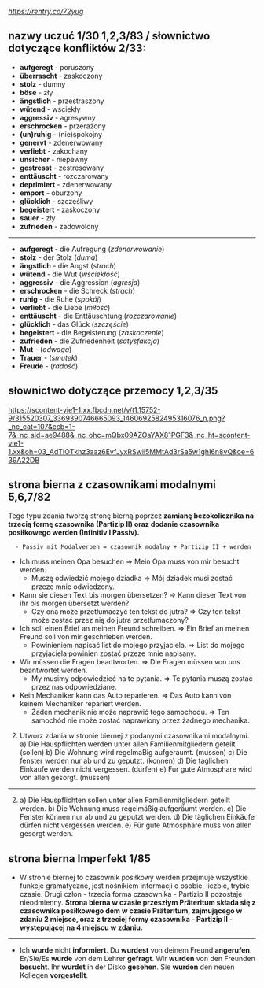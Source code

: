 _https://rentry.co/72yug_

## nazwy uczuć 1/30 1,2,3/83 / słownictwo dotyczące konfliktów 2/33:

- **aufgeregt** - poruszony
- **überrascht** - zaskoczony
- **stolz** - dumny
- **böse** - zły
- **ängstlich** - przestraszony
- **wütend** - wściekły
- **aggressiv** - agresywny
- **erschrocken** - przerażony
- **(un)ruhig** - (nie)spokojny
- **genervt** - zdenerwowany
- **verliebt** - zakochany
- **unsicher** - niepewny
- **gestresst** - zestresowany
- **enttäuscht** - rozczarowany
- **deprimiert** - zdenerwowany
- **emport** - oburzony
- **glücklich** - szczęśliwy
- **begeistert** - zaskoczony
- **sauer** - zły
- **zufrieden** - zadowolony

---

- **aufgeregt** - die Aufregung (_zdenerwowanie_)
- **stolz** - der Stolz (_duma_)
- **ängstlich** - die Angst (_strach_)
- **wütend** - die Wut (_wściekłość_)
- **aggressiv** - die Aggression (_agresja_)
- **erschrocken** - die Schreck (_strach_)
- **ruhig** - die Ruhe (_spokój_)
- **verliebt** - die Liebe (_miłość_)
- **enttäuscht** - die Enttäuschtung (_rozczarowanie_)
- **glücklich** - das Glück (_szczęście_)
- **begeistert** - die Begeisterung (_zaskoczenie_)
- **zufrieden** - die Zufriedenheit (_satysfakcja_)
- **Mut** - (_odwaga_)
- **Trauer** - (_smutek_)
- **Freude** - (_radość_)

## słownictwo dotyczące przemocy 1,2,3/35

https://scontent-vie1-1.xx.fbcdn.net/v/t1.15752-9/315520307_3369390746665093_1460692582495316076_n.png?_nc_cat=107&ccb=1-7&_nc_sid=ae9488&_nc_ohc=mQbx09AZOaYAX81PGF3&_nc_ht=scontent-vie1-1.xx&oh=03_AdTIOTkhz3aaz6EvfJyxRSwii5MMtAd3rSa5w1ghI6n8vQ&oe=639A22DB

## strona bierna z czasownikami modalnymi 5,6,7/82

Tego typu zdania tworzą stronę bierną poprzez **zamianę bezokolicznika na trzecią formę czasownika (Partizip II) oraz dodanie czasownika posiłkowego werden (Infinitiv I Passiv).**

      - Passiv mit Modalverben = czasownik modalny + Partizip II + werden

- Ich muss meinen Opa besuchen => Mein Opa muss von mir besucht werden.
  - Muszę odwiedzić mojego dziadka => Mój dziadek musi zostać przeze mnie odwiedzony.
- Kann sie diesen Text bis morgen übersetzen? => Kann dieser Text von ihr bis morgen übersetzt werden?
  - Czy ona może przetłumaczyć ten tekst do jutra? => Czy ten tekst może zostać przez nią do jutra przetłumaczony?
- Ich soll einen Brief an meinen Freund schreiben. => Ein Brief an meinen Freund soll von mir geschrieben werden.
  - Powinieniem napisać list do mojego przyjaciela. => List do mojego przyjaciela powinien zostać przeze mnie napisany.
- Wir müssen die Fragen beantworten. => Die Fragen müssen von uns beantwortet werden.
  - My musimy odpowiedzieć na te pytania. => Te pytania muszą zostać przez nas odpowiedziane.
- Kein Mechaniker kann das Auto reparieren. => Das Auto kann von keinem Mechaniker repariert werden.
  - Żaden mechanik nie może naprawić tego samochodu. => Ten samochód nie może zostać naprawiony przez żadnego mechanika.

2. Utworz zdania w stronie biernej z podanymi czasownikami modalnymi.
   a) Die Hauspflichten werden unter allen Familienmitgliedern geteilt (sollen)
   b) Die Wohnung wird regelmaBig aufgeraumt. (mussen)
   c) Die fenster werden nur ab und zu geputzt. (konnen)
   d) Die taglichen Einkaufe werden nicht vergessen. (durfen)
   e) Fur gute Atmosphare wird von allen gesorgt. (mussen)

---

2.  a) Die Hauspflichten sollen unter allen Familienmitgliedern geteilt werden.
    b) Die Wohnung muss regelmäßig aufgeräumt werden.
    c) Die Fenster können nur ab und zu geputzt werden.
    d) Die täglichen Einkäufe dürfen nicht vergessen werden.
    e) Für gute Atmosphäre muss von allen gesorgt werden.

## strona bierna Imperfekt 1/85

- W stronie biernej to czasownik posiłkowy werden przejmuje wszystkie funkcje gramatyczne, jest nośnikiem informacji o osobie, liczbie, trybie czasie. Drugi człon - trzecia forma czasownika - Partizip II pozostaje nieodmienny. **Strona bierna w czasie przeszłym Präteritum składa się z czasownika posiłkowego dem w czasie Präteritum, zajmującego w zdaniu 2 miejsce, oraz z trzeciej formy czasownika - Partizip II - występującej na 4 miejscu w zdaniu.**

---

- Ich **wurde** nicht **informiert**.
  Du **wurdest** von deinem Freund **angerufen**.
  Er/Sie/Es **wurde** von dem Lehrer **gefragt**.
  Wir **wurden** von den Freunden **besucht**.
  Ihr **wurdet** in der Disko **gesehen**.
  Sie **wurden** den neuen Kollegen **vorgestellt**.
